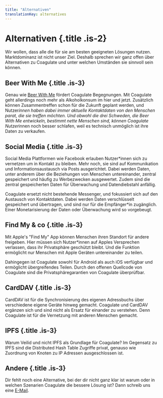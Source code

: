 ```yaml
---
title: "Alternativen"
translationKey: alternatives
---
```


# Alternativen {.title .is-2}

Wir wollen, dass alle die für sie am besten geeigneten Lösungen nutzen.
Marktdominanz ist nicht unser Ziel.
Deshalb sprechen wir ganz offen über Alternativen zu Coagulate und unter welchen Umständen sie sinnvoll sein können.

## Beer With Me {.title .is-3}

Genau wie [Beer With Me](https://beerwithme.se/) fördert Coagulate Begegnungen.
Mit Coagulate geht allerdings noch mehr als Alkoholkonsum im hier und jetzt.
Zusätzlich können Zusammentreffen schon für die Zukunft geplant werden, und Nutzer*innen haben dabei immer aktuelle Kontaktdaten von den Menschen parat, die sie treffen möchten.
Und obwohl die drei Schweden, die Beer With Me entwickeln, bestimmt nette Menschen sind, können Coagulate Nutzer*innen noch besser schlafen, weil es technisch unmöglich ist ihre Daten zu verkaufen.

## Social Media {.title .is-3}

Social Media Plattformen wie Facebook erlauben Nutzer*innen sich zu vernetzen um in Kontakt zu bleiben.
Mehr noch, sie sind auf Kommunikation und Informationsaustausch via Posts ausgerichtet.
Dabei werden Daten, unter anderem über die Beziehungen von Menschen untereinander, zentral gespeichert und häufig zu Werbezwecken ausgewertet.
Zudem sind die zentral gespeicherten Daten für Überwachung und Datendiebstahl anfällig.

Coagulate ersetzt nicht bestehende Messenger, und fokussiert sich auf den Austausch von Kontaktdaten.
Dabei werden Daten verschlüsselt gespeichert und übertragen, und sind nur für die Empfänger*in zugänglich.
Einer Monetarisierung der Daten oder Überwachung wird so vorgebeugt.

## Find My & co {.title .is-3}

Mit Apple's "Find My" App können Menschen ihren Standort für andere freigeben.
Hier müssen sich Nutzer*innen auf Apples Versprechen verlassen, dass ihr Privatsphäre geschützt bleibt.
Und die Funktion ermöglicht nur Menschen mit Apple Geräten untereinander zu teilen.

Dahingegen ist Coagulate sowohl für Android als auch iOS verfügbar und ermöglicht übergreifendes Teilen.
Durch den offenen Quellcode von Coagulate sind die Privatsphäregarantien von Coagulate überprüfbar.

## CardDAV {.title .is-3}

CardDAV ist für die Synchronisierung des eigenen Adressbuchs über verschiedene eigene Geräte hinweg gemacht.
Coagulate und CardDAV ergänzen sich und sind nicht als Ersatz für einander zu verstehen.
Denn Coagulate ist für die Vernetzung mit anderen Menschen gemacht.

## IPFS {.title .is-3}

Warum Veilid und nicht IPFS als Grundlage für Coagulate?
Im Gegensatz zu IPFS sind die Distributed Hash Table Zugriffe privat, genauso wie Zuordnung von Knoten zu IP Adressen ausgeschlossen ist.

## Andere {.title .is-3}

Dir fehlt noch eine Alternative, bei der dir nicht ganz klar ist warum oder in welchen Szenarien Coagulate die bessere Lösung ist?
Dann schreib uns eine [E-Mail](mailto:alt@coagulate.social).
